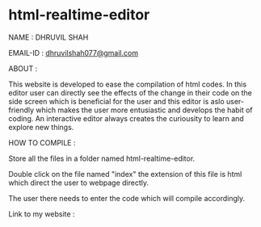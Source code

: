 # html-realtime-editor
NAME : DHRUVIL SHAH

EMAIL-ID : dhruvilshah077@gmail.com

ABOUT :

This website is developed to ease the compilation of html codes. In this editor user can directly see the effects of the change in their code on the side screen which is beneficial for the user and this editor is aslo user-friendly which makes the user more entusiastic and develops the habit of coding. An interactive editor always creates the curiousity to learn and explore new things.

HOW TO COMPILE :

Store all the files in a folder named html-realtime-editor.

Double click on the file named "index" the extension of this file is html which direct the user to webpage directly.

The user there needs to enter the code which will compile accordingly.

Link to my website :



